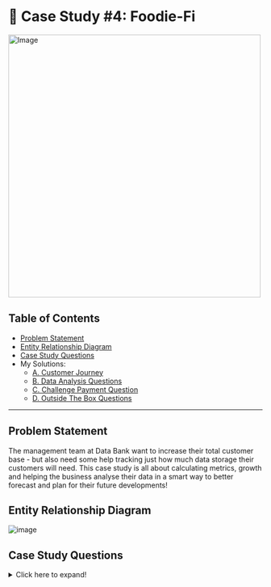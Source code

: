 # 🏦 Case Study #4: Foodie-Fi

<img src="https://8weeksqlchallenge.com/images/case-study-designs/4.png" alt="Image" width="500" height="520">

## Table of Contents
- [Problem Statement](#problem-statement)
- [Entity Relationship Diagram](#entity-relationship-diagram)
- [Case Study Questions](#case-study-questions)
- My Solutions:
    - [A. Customer Journey][solution-a]
    - [B. Data Analysis Questions][solution-b]
    - [C. Challenge Payment Question][solution-c]
    - [D. Outside The Box Questions][solution-d]

---

## Problem Statement
The management team at Data Bank want to increase their total customer base - but also need some help tracking just how much data storage their customers will need. This case study is all about calculating metrics, growth and helping the business analyse their data in a smart way to better forecast and plan for their future developments!

## Entity Relationship Diagram

![image](https://8weeksqlchallenge.com/images/case-study-4-erd.png "ER diagram")

## Case Study Questions

<details>
<summary>
Click here to expand!
</summary>

### A. Customer Nodes Exploration

View my solution [here][solution-a].

1. How many unique nodes are there on the Data Bank system?
2. What is the number of nodes per region?
3. How many customers are allocated to each region?
4. How many days on average are customers reallocated to a different node?
5. What is the median, 80th and 95th percentile for this same reallocation days metric for each region?

### B. Customer Transactions Questions

View my solution [here][solution-b].

1. What is the unique count and total amount for each transaction type?
2. What is the average total historical deposit counts and amounts for all customers?
3. For each month - how many Data Bank customers make more than 1 deposit and either 1 purchase or 1 withdrawal in a single month?
4. What is the closing balance for each customer at the end of the month?
5. What is the percentage of customers who increase their closing balance by more than 5%?

### C. Data Allocation Challenge Question

View my solution [here][solution-c].

1. To test out a few different hypotheses - the Data Bank team wants to run an experiment where different groups of customers would be allocated data using 3 different options:

    - Option 1: data is allocated based off the amount of money at the end of the previous month
    - Option 2: data is allocated on the average amount of money kept in the account in the previous 30 days
    - Option 3: data is updated real-time

    For this multi-part challenge question - you have been requested to generate the following data elements to help the Data Bank team estimate how much data will need to be provisioned for each option:

    - running customer balance column that includes the impact each transaction;
    - customer balance at the end of each month;
    - minimum, average and maximum values of the running balance for each customer;

    Using all of the data available - how much data would have been required for each option on a monthly basis?

### D. Extra Challenge Question

View my solution [here][solution-d].

1. Data Bank wants to try another option which is a bit more difficult to implement - they want to calculate data growth using an interest calculation, just like in a traditional savings account you might have with a bank.

    If the annual interest rate is set at 6% and the Data Bank team wants to reward its customers by increasing their data allocation based off the interest calculated on a daily basis at the end of each day, how much data would be required for this option on a monthly basis?

    Special notes:

    - Data Bank wants an initial calculation which does not allow for compounding interest, however they may also be interested in a daily compounding interest calculation so you can try to perform this calculation if you have the stamina!

### E. Extension Request Question

1. The Data Bank team wants you to use the outputs generated from the above sections to create a quick Powerpoint presentation which will be used as marketing materials for both external investors who might want to buy Data Bank shares and new prospective customers who might want to bank with Data Bank.

    1. Using the outputs generated from the customer node questions, generate a few headline insights which Data Bank might use to market it’s world-leading security features to potential investors and customers.

    2. With the transaction analysis - prepare a 1 page presentation slide which contains all the relevant information about the various options for the data provisioning so the Data Bank management team can make an informed decision.

</details>

[solution-a]: https://github.com/abnogueira/sql-ark/blob/main/8-week-sql-challenge/case-study-4/A-customer-nodes.md
[solution-b]: https://github.com/abnogueira/sql-ark/blob/main/8-week-sql-challenge/case-study-4/B-customer-transactions.md
[solution-c]: https://github.com/abnogueira/sql-ark/blob/main/8-week-sql-challenge/case-study-4/C-data-allocation.md
[solution-d]: https://github.com/abnogueira/sql-ark/blob/main/8-week-sql-challenge/case-study-4/D-extra-challenge.md
[solution-e]: https://github.com/abnogueira/sql-ark/blob/main/8-week-sql-challenge/case-study-4/E-extension-request.md